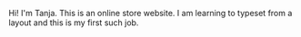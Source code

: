 Hi! I'm Tanja. This is an online store website. I am learning to typeset from a layout and this is my first such job.

